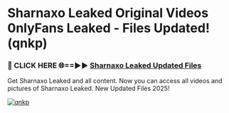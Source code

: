 # Sharnaxo Leaked Original Videos 0nlyFans Leaked - Files Updated! (qnkp)

<h3>🔴 CLICK HERE 🌐==►► <a href="https://tinyurl.com/2m67pmp6" rel="nofollow">Sharnaxo Leaked Updated Files</a></h3>

Get Sharnaxo Leaked and all content. Now you can access all videos and pictures of Sharnaxo Leaked. New Updated Files 2025!

[![qnkp](https://i.imgur.com/H4QAA4z.gif)](https://tinyurl.com/2m67pmp6)
